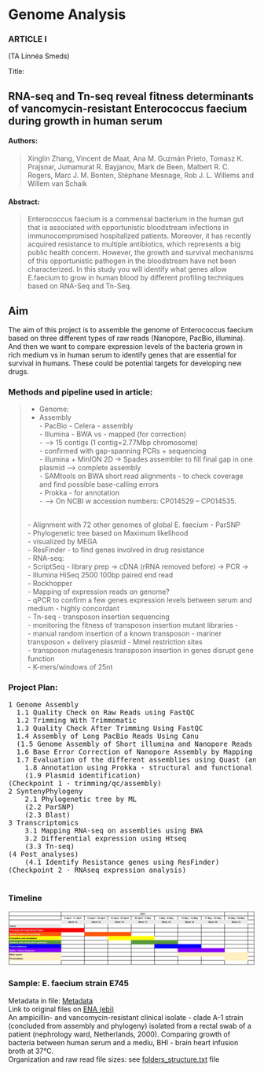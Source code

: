 # Genome Analysis


### ARTICLE I 
(TA Linnéa Smeds)

Title:
## RNA-seq and Tn-seq reveal fitness determinants of vancomycin-resistant Enterococcus faecium during growth in human serum

#### Authors:
> Xinglin Zhang, Vincent de Maat, Ana M. Guzmán Prieto, Tomasz K. Prajsnar, Jumamurat R. Bayjanov, Mark de Been, Malbert R. C. Rogers, Marc J. M. Bonten, Stéphane Mesnage, Rob J. L. Willems and Willem van Schaik 

#### Abstract:
> Enterococcus faecium is a commensal bacterium in the human gut that is associated with opportunistic bloodstream infections in immunocompromised hospitalized patients. 
> Moreover, it has recently acquired resistance to multiple antibiotics, which represents a big public health concern. 
> However, the growth and survival mechanisms of this opportunistic pathogen in the bloodstream have not been characterized. 
> In this study you will identify what genes allow E.faecium to grow in human blood by different profiling techniques based on RNA-Seq and Tn-Seq.

## Aim
The aim of this project is to assemble the genome of Enterococcus faecium based on three different types of raw reads (Nanopore, PacBio, illumina). And then we want to compare expression levels of the bacteria grown in rich medium vs in human serum to identify genes that are essential for survival in humans. These could be potential targets for developing new drugs. 


### Methods and pipeline used in article:

> -	Genome:<br>
> -	Assembly<br>
>		-	PacBio - Celera - assembly<br>
>		-	Illumina - BWA vs - mapped (for correction)<br>
>			-	--> 15 contigs (1 contig=2.77Mbp chromosome)<br>
>			-	confirmed with gap-spanning PCRs + sequencing<br>
>		-	illumina + MinION 2D -> Spades assembler to fill final gap in one plasmid --> complete assembly<br>
>		-	SAMtools on BWA short read alignments - to check coverage and find possible base-calling errors<br>
>		-	Prokka - for annotation<br>
>			-	--> On NCBI w accession numbers: CP014529 – CP014535.<br>
> <br>
>	-	Alignment with 72 other genomes of global E. faecium - ParSNP<br>
>	-	Phylogenetic tree based on Maximum likelihood<br>
>		-	visualized by MEGA<br>
>	-	ResFinder - to find genes involved in drug resistance<br>
>	-	RNA-seq:<br>
>		-	ScriptSeq - library prep -> cDNA (rRNA removed before) -> PCR -><br>
>			-	Illumina HiSeq 2500 100bp paired end read<br>
>		-	Rockhopper<br>
>		-	Mapping of expression reads on genome?<br>
>	-	qPCR to confirm a few genes expression levels between serum and medium - highly concordant<br>
>	-	Tn-seq - transposon insertion sequencing <br>
>		-	monitoring the fitness of transposon insertion mutant libraries - <br>
>		-	manual random insertion of a known transposon - mariner transposon + delivery plasmid - Mmel restriction sites<br>
>		-	transposon mutagenesis transposon insertion in genes disrupt gene function<br>
>		-	K-mers/windows of 25nt<br>

### Project Plan:
<pre>
1 Genome Assembly 
  1.1 Quality Check on Raw Reads using FastQC
  1.2 Trimming With Trimmomatic
  1.3 Quality Check After Trimming Using FastQC
  1.4 Assembly of Long PacBio Reads Using Canu
  (1.5 Genome Assembly of Short illumina and Nanopore Reads Using Spades)
  1.6 Base Error Correction of Nanopore Assembly by Mapping illumina Short Reads using BWA
  1.7 Evaluation of the different assemblies using Quast (and more)
	1.8 Annotation using Prokka - structural and functional
	(1.9 Plasmid identification)
(Checkpoint 1 - trimming/qc/assembly)
2 SyntenyPhylogeny
	2.1 Phylogenetic tree by ML
	(2.2 ParSNP)
	(2.3 Blast)
3 Transcriptomics
	3.1 Mapping RNA-seq on assemblies using BWA
	3.2 Differential expression using Htseq
	(3.3 Tn-seq)
(4 Post_analyses)
	(4.1 Identify Resistance genes using ResFinder)
(Checkpoint 2 - RNAseq expression analysis)

</pre>

### Timeline
![Preliminary timeline:](Gantt_Timeline.jpg "Gantt Timeline")


### Sample: E. faecium strain E745
Metadata in file: [Metadata](https://github.com/HeidiOttesen/GenomeAnalysis/blob/a23ef8c7655f6f972434f040145977ba72521130/Metadata_PRJEB19025_tsv.txt)<br>
Link to original files on [ENA (ebi)](https://www.ebi.ac.uk/ena/browser/view/PRJEB19025)<br>
An ampicillin- and vancomycin-resistant clinical isolate - clade A-1 strain (concluded from assembly and phylogeny)
isolated from a rectal swab of a patient (nephrology ward, Netherlands, 2000). Comparing growth of bacteria between human serum and a mediu, BHI - brain heart infusion broth at 37°C. <br>
Organization and raw read file sizes: see [folders_structure.txt](https://github.com/HeidiOttesen/GenomeAnalysis/blob/cd993159322a81a3d033fca96c49c435c3caa71f/folders_structure.txt) file <br>





			





